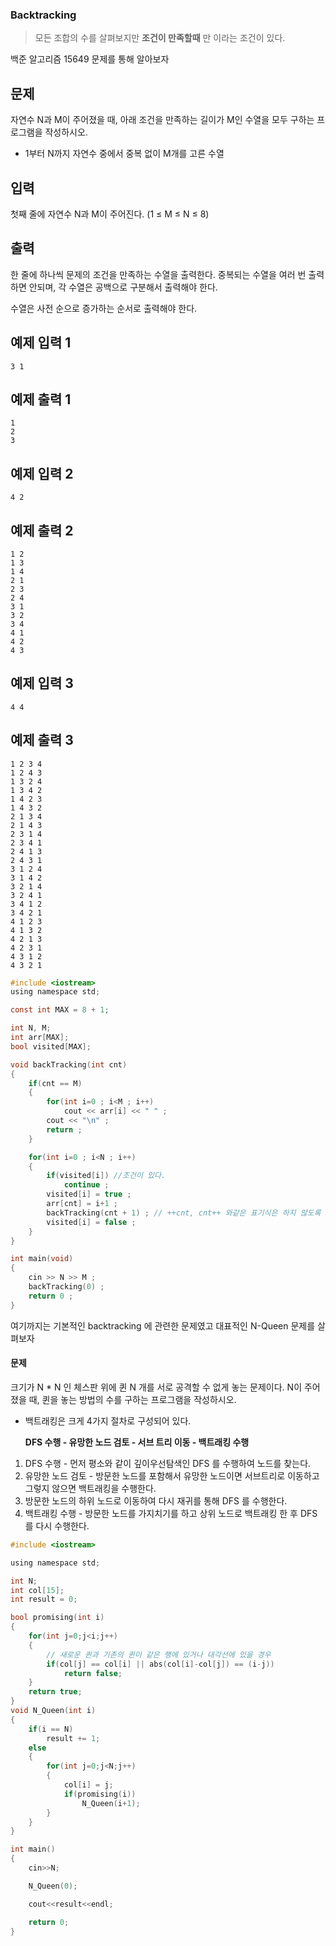 ### Backtracking 

> 모든 조합의 수를 살펴보지만 **조건이 만족할때** 만 이라는 조건이 있다.

백준 알고리즘 15649 문제를 통해 알아보자

## 문제

자연수 N과 M이 주어졌을 때, 아래 조건을 만족하는 길이가 M인 수열을 모두 구하는 프로그램을 작성하시오.

- 1부터 N까지 자연수 중에서 중복 없이 M개를 고른 수열

## 입력

첫째 줄에 자연수 N과 M이 주어진다. (1 ≤ M ≤ N ≤ 8)

## 출력

한 줄에 하나씩 문제의 조건을 만족하는 수열을 출력한다. 중복되는 수열을 여러 번 출력하면 안되며, 각 수열은 공백으로 구분해서 출력해야 한다.

수열은 사전 순으로 증가하는 순서로 출력해야 한다.

## 예제 입력 1 

```
3 1
```

## 예제 출력 1 

```
1
2
3
```

## 예제 입력 2 

```
4 2
```

## 예제 출력 2 

```
1 2
1 3
1 4
2 1
2 3
2 4
3 1
3 2
3 4
4 1
4 2
4 3
```

## 예제 입력 3 

```
4 4
```

## 예제 출력 3 

```
1 2 3 4
1 2 4 3
1 3 2 4
1 3 4 2
1 4 2 3
1 4 3 2
2 1 3 4
2 1 4 3
2 3 1 4
2 3 4 1
2 4 1 3
2 4 3 1
3 1 2 4
3 1 4 2
3 2 1 4
3 2 4 1
3 4 1 2
3 4 2 1
4 1 2 3
4 1 3 2
4 2 1 3
4 2 3 1
4 3 1 2
4 3 2 1
```

```c
#include <iostream>
using namespace std;

const int MAX = 8 + 1;

int N, M;
int arr[MAX];
bool visited[MAX];

void backTracking(int cnt) 
{	
	if(cnt == M) 
	{
		for(int i=0 ; i<M ; i++)
			cout << arr[i] << " " ;
		cout << "\n" ;
		return ;
	}

	for(int i=0 ; i<N ; i++)	
	{						
		if(visited[i]) //조건이 있다.
			continue ;
		visited[i] = true ;
		arr[cnt] = i+1 ;					
		backTracking(cnt + 1) ; // ++cnt, cnt++ 와같은 표기식은 하지 않도록 주의한다.
		visited[i] = false ;		
	}			
}

int main(void)
{
	cin >> N >> M ;
	backTracking(0) ;
	return 0 ;
}
```



여기까지는 기본적인 backtracking 에 관련한 문제였고 대표적인 N-Queen 문제를 살펴보자

#### 문제 

크기가 N * N 인 체스판 위에 퀸 N 개를 서로 공격할 수 없게 놓는 문제이다. N이 주어졌을 때, 퀸을 놓는 방법의 수를 구하는 프로그램을 작성하시오.

* 백트래킹은 크게 4가지 절차로 구성되어 있다.

  **DFS 수행 - 유망한 노드 검토 - 서브 트리 이동 - 백트래킹 수행**

1. DFS 수행 - 먼저 평소와 같이 깊이우선탐색인 DFS 를 수행하여 노드를 찾는다.
2. 유망한 노드 검토 - 방문한 노드를 포함해서 유망한 노드이면 서브트리로 이동하고 그렇지 않으면 백트래킹을 수행한다.
3. 방문한 노드의 하위 노드로 이동하여 다시 재귀를 통해 DFS 를 수행한다.
4. 백트래킹 수행 - 방문한 노드를 가지치기를 하고 상위 노드로 백트래킹 한 후 DFS 를 다시 수행한다.

```c
#include <iostream>

using namespace std;

int N;
int col[15];
int result = 0;

bool promising(int i)
{
    for(int j=0;j<i;j++)
    {
        // 새로운 퀸과 기존의 퀸이 같은 행에 있거나 대각선에 있을 경우
        if(col[j] == col[i] || abs(col[i]-col[j]) == (i-j))
            return false;
    }
    return true;
}
void N_Queen(int i)
{
    if(i == N)
        result += 1;
    else
    {
        for(int j=0;j<N;j++)
        {
            col[i] = j;
            if(promising(i))
                N_Queen(i+1);
        }
    }
}

int main()
{
    cin>>N;

    N_Queen(0);

    cout<<result<<endl;

    return 0;
}
```

